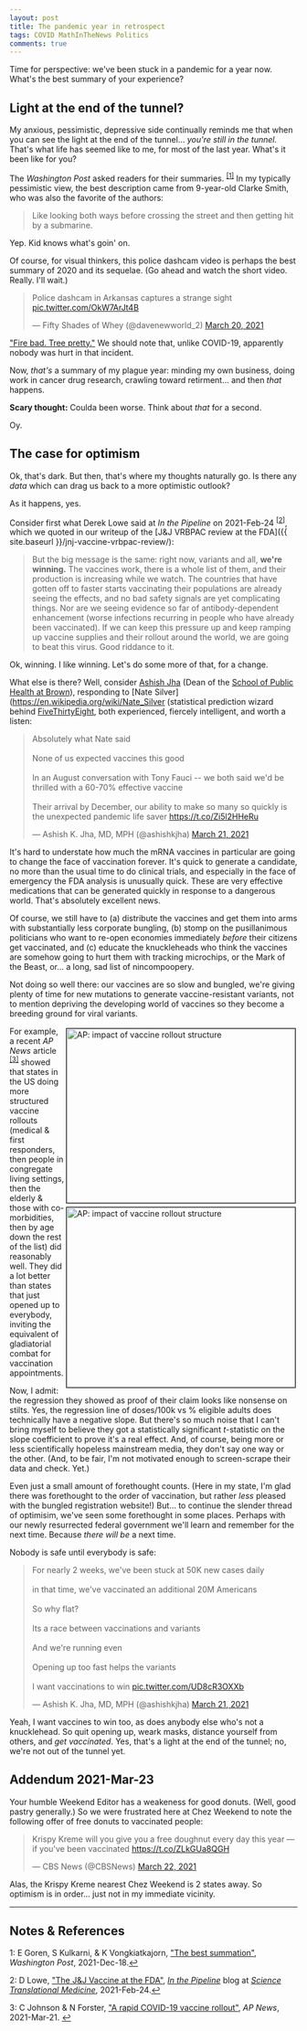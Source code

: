 ```yaml
---
layout: post
title: The pandemic year in retrospect
tags: COVID MathInTheNews Politics
comments: true
---
```


Time for perspective: we've been stuck in a pandemic for a year now.  What's the best
summary of your experience?  

## Light at the end of the tunnel?  

My anxious, pessimistic, depressive side continually reminds me that when you can see the light at
the end of the tunnel&hellip; _you're still in the tunnel._  That's what life has seemed
like to me, for most of the last year.  What's it been like for you?

The _Washington Post_ asked readers for their summaries. <sup id="fn1a">[[1]](#fn1)</sup>
In my typically pessimistic view, the best description came from 9-year-old Clarke Smith,
who was also the favorite of the authors:  

> Like looking both ways before crossing the street and then getting hit by a submarine.  

Yep.  Kid knows what's goin' on.  

Of course, for visual thinkers, this police dashcam video is perhaps the best summary of
2020 and its sequelae.  (Go ahead and watch the short video.  Really.  I'll wait.)  

<blockquote class="twitter-tweet">
  <p lang="en" dir="ltr">
    Police dashcam in Arkansas captures a strange sight 
    <a href="https://t.co/OkW7ArJt4B">pic.twitter.com/OkW7ArJt4B</a>
  </p>
  &mdash; Fifty Shades of Whey (@davenewworld_2) <a href="https://twitter.com/davenewworld_2/status/1373415649947611136?ref_src=twsrc%5Etfw">March 20, 2021</a>
</blockquote> 
<script async src="https://platform.twitter.com/widgets.js"></script>

["Fire bad.  Tree pretty."](https://www.youtube.com/watch?v=769qie9npes)  We should note
that, unlike COVID-19,  apparently nobody was hurt in that incident.  

Now, _that's_ a summary of my plague year: minding my own business, doing work in
cancer drug research, crawling toward retirment&hellip; and then _that_ happens.  

__Scary thought:__ Coulda been worse.  Think about _that_ for a second.  

Oy.  

## The case for optimism  

Ok, that's dark.  But then, that's where my thoughts naturally go.  Is there any _data_
which can drag us back to a more optimistic outlook?  

As it happens, yes.  

Consider first what Derek Lowe said at _In the Pipeline_ on 
2021-Feb-24 <sup id="fn2a">[[2]](#fn2)</sup>, which we quoted in our writeup of the
[J&amp;J VRBPAC review at the FDA]({{ site.baseurl }}/jnj-vaccine-vrbpac-review/):  
> But the big message is the same: right now, variants and all, __we're winning.__ The
> vaccines work, there is a whole list of them, and their production is increasing while
> we watch. The countries that have gotten off to faster starts vaccinating their
> populations are already seeing the effects, and no bad safety signals are yet
> complicating things. Nor are we seeing evidence so far of antibody-dependent enhancement
> (worse infections recurring in people who have already been vaccinated). If we can keep
> this pressure up and keep ramping up vaccine supplies and their rollout around the
> world, we are going to beat this virus. Good riddance to it.  

Ok, winning.  I like winning.  Let's do some more of that, for a change.  

What else is there?  Well, consider [Ashish Jha](https://en.wikipedia.org/wiki/Ashish_Jha) 
(Dean of the [School of Public Health at Brown](https://www.brown.edu/academics/public-health/)), 
responding to 
[Nate Silver](https://en.wikipedia.org/wiki/Nate_Silver (statistical prediction wizard behind 
[FiveThirtyEight](https://fivethirtyeight.com/), both experienced, fiercely intelligent,
and worth a listen:  


<blockquote class="twitter-tweet">
  <p lang="en" dir="ltr">
    Absolutely what Nate said<br><br>
	None of us expected vaccines this good<br><br>
	In an August conversation with Tony Fauci -- we both said we&#39;d be thrilled with a 60-70%
	effective vaccine<br><br>
    Their arrival by December, our ability to make so many so
	quickly is the unexpected pandemic life saver <a href="https://t.co/Zi5l2HHeRu">https://t.co/Zi5l2HHeRu</a> 
  </p>
  &mdash; Ashish K. Jha, MD, MPH (@ashishkjha) <a href="https://twitter.com/ashishkjha/status/1373457628215525377?ref_src=twsrc%5Etfw">March 21, 2021</a>
</blockquote> 
<script async src="https://platform.twitter.com/widgets.js"></script>

It's hard to understate how much the mRNA vaccines in particular are going to change the
face of vaccination forever.  It's quick to generate a candidate, no more than the usual
time to do clinical trials, and especially in the face of emergency the FDA analysis is
unusually quick.  These are very effective medications that can be generated quickly in
response to a dangerous world.  That's absolutely excellent news.  

Of course, we still have to (a) distribute the vaccines and get them into arms with
substantially less corporate bungling, (b) stomp on the pusillanimous politicians who want
to re-open economies immediately _before_ their citizens get vaccinated, and (c) educate
the knuckleheads who think the vaccines are somehow going to hurt them with tracking
microchips, or the Mark of the Beast, or&hellip; a long, sad list of nincompoopery.  

Not doing so well there: our vaccines are so slow and bungled, we're giving plenty of time
for new mutations to generate vaccine-resistant variants, not to mention depriving the
developing world of vaccines so they become a breeding ground for viral variants.  

<img src="{{ site.baseurl }}/images/2021-03-22-pandemic-in-retrospect-ap.jpg" width="400" height="305" alt="AP: impact of vaccine rollout structure" title="AP: impact of vaccine rollout structure" style="float: right; margin: 3px 3px 3px 3px; border: 1px solid #000000;">
<img src="{{ site.baseurl }}/images/2021-03-22-pandemic-in-retrospect-ap-regression.jpg" width="400" height="315" alt="AP: impact of vaccine rollout structure" title="AP: impact of vaccine rollout structure" style="float: right; margin: 3px 3px 3px 3px; border: 1px solid #000000;">

For example, a recent _AP News_ article <sup id="fn3a">[[3]](#fn3)</sup> showed that
states in the US doing more structured vaccine rollouts (medical &amp; first responders,
then people in congregate living settings, then the elderly &amp; those with
co-morbidities, then by age down the rest of the list) did reasonably well.  They did a
lot better than states that just opened up to everybody, inviting the equivalent of
gladiatorial combat for vaccination appointments.  

Now, I admit: the regression they showed as proof of their claim looks like nonsense on
stilts.  Yes, the regression line of doses/100k vs % eligible adults does technically have
a negative slope.  But there's so much noise that I can't bring myself to believe they got
a statistically significant $t$-statistic on the slope coefficient to prove it's a real
effect.  And, of course, being more or less scientifically hopeless mainstream media, they
don't say one way or the other.  (And, to be fair, I'm not motivated enough to
screen-scrape their data and check.  Yet.)  

Even just a small amount of forethought counts.  (Here in my state, I'm glad there was
forethought to the order of vaccination, but rather _less_ pleased with the bungled
registration website!)  But&hellip; to continue the slender thread of optimisim, we've
seen some forethought in some places.  Perhaps with our newly resurrected federal
government we'll learn and remember for the next time.  Because _there will be_ a next
time.  

Nobody is safe until everybody is safe:  

<blockquote class="twitter-tweet">
  <p lang="en" dir="ltr">
	For nearly 2 weeks, we&#39;ve been stuck at 50K new cases daily<br><br>
    in that time, we&#39;ve vaccinated an additional 20M Americans<br><br>So why flat?<br><br>
    Its a race between vaccinations and variants<br><br>
    And we&#39;re running even<br><br>
    Opening up too fast helps the variants<br><br>
    I want vaccinations to win <a href="https://t.co/UD8cR3OXXb">pic.twitter.com/UD8cR3OXXb</a>
  </p>
  &mdash; Ashish K. Jha, MD, MPH (@ashishkjha) <a href="https://twitter.com/ashishkjha/status/1373610236221734912?ref_src=twsrc%5Etfw">March 21, 2021</a>
</blockquote>
<script async src="https://platform.twitter.com/widgets.js"></script>

Yeah, I want vaccines to win too, as does anybody else who's not a knucklehead.  So quit
opening up, weark masks, distance yourself from others, and _get vaccinated_.
Yes, that's a light at the end of the tunnel; no, we're not out of the tunnel yet.  


## Addendum 2021-Mar-23  

Your humble Weekend Editor has a weakeness for good donuts.  (Well, good pastry
generally.)  So we were frustrated here at Chez Weekend to note the following offer of
free donuts to vaccinated people:  

<blockquote class="twitter-tweet">
  <p lang="en" dir="ltr">
    Krispy Kreme will you give you a free doughnut every day this year — if you&#39;ve
	been vaccinated <a href="https://t.co/ZLkGUa8QGH">https://t.co/ZLkGUa8QGH</a> 
  </p>
  &mdash; CBS News (@CBSNews) <a href="https://twitter.com/CBSNews/status/1374005427596312580?ref_src=twsrc%5Etfw">March 22, 2021</a>
</blockquote> 
<script async src="https://platform.twitter.com/widgets.js"></script>

Alas, the Krispy Kreme nearest Chez Weekend is 2 states away.  So optimism is in
order&hellip; just not in my immediate vicinity.  

---

## Notes &amp; References  

<!--
<sup id="fn1a">[[1]](#fn1)</sup>
<a id="fn1">1</a>: [↩](#fn1a)  
-->

<a id="fn1">1</a>: E Goren, S Kulkarni, &amp; K Vongkiatkajorn, ["The best summation"](https://www.washingtonpost.com/graphics/2020/lifestyle/2020-in-one-word/), _Washington Post_, 2021-Dec-18.[↩](#fn1a)  

<a id="fn2">2</a>: D Lowe, ["The J&amp;J Vaccine at the FDA"](https://blogs.sciencemag.org/pipeline/archives/2021/02/24/the-jj-vaccine-at-the-fda), [_In the Pipeline_](https://blogs.sciencemag.org/pipeline/) blog at [_Science Translational Medicine_](https://stm.sciencemag.org/), 2021-Feb-24.[↩](#fn2a)  

<a id="fn3">3</a>: C Johnson &amp; N Forster, ["A rapid COVID-19 vaccine rollout"](https://apnews.com/article/rapid-covid-19-vaccine-rollout-backfire-some-states-459febd1a33bf8909bfaa88ce3f43159), _AP News_, 2021-Mar-21. [↩](#fn3a)  
